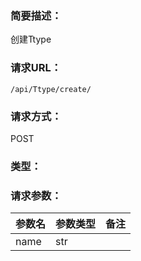 ### **简要描述：**

创建Ttype

### **请求URL：**

`/api/Ttype/create/`

### **请求方式：**

POST

### **类型：**


### **请求参数：**

|参数名|参数类型|备注|
|:--|:--|:--|
|name|str||

